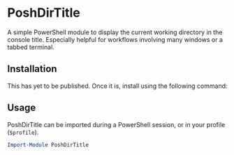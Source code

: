 # PoshDirTitle

A simple PowerShell module to display the current working directory in the console title. Especially helpful for workflows involving many windows or a tabbed terminal.

## Installation

This has yet to be published. Once it is, install using the following command: 

## Usage

PoshDirTitle can be imported during a PowerShell session, or in your profile (`$profile`).

```powershell
Import-Module PoshDirTitle
```

